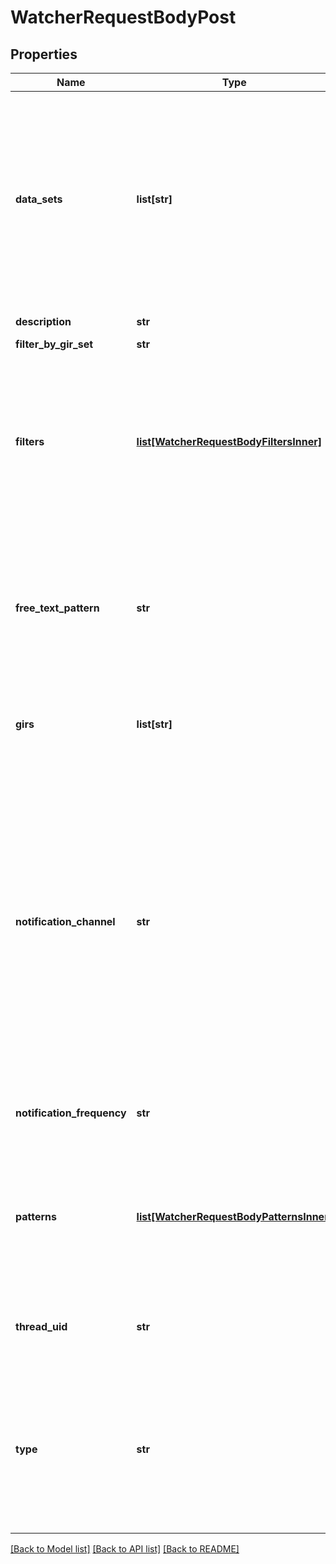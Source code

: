 # WatcherRequestBodyPost


## Properties
Name | Type | Description | Notes
------------ | ------------- | ------------- | -------------
**data_sets** | **list[str]** | Limiting watcher by data sets. Defaults to all accessible data sets if empty. Please pay attention, that &#x60;Malware Reports&#x60; belongs to &#x60;malware&#x60; data set and &#x60;Vulnerability Reports&#x60; belong to cve data set. | [optional] 
**description** | **str** | Watcher description. | [optional] 
**filter_by_gir_set** | **str** | GIR set filter. | [optional] 
**filters** | [**list[WatcherRequestBodyFiltersInner]**](WatcherRequestBodyFiltersInner.md) | Search filters. Can be used with &#x60;search&#x60; watchers for narrowing results. More information about search filter types and their compatibility with search pattern types is [here](https://titan.intel471.com/api/docs/#api-_footer). | [optional] 
**free_text_pattern** | **str** | Simplified form of adding search pattern. Search type will be automatically set to &#x60;FreeText&#x60; and pattern will be filled with a given value. | [optional] 
**girs** | **list[str]** | GIR paths selected by user. Ignored if &#x60;filterByGirSet&#x60; isn&#39;t &#x60;custom&#x60;. | [optional] 
**notification_channel** | **str** | Notifications channel. email channel will send &#x60;email&#x60; notifications either &#x60;immediately&#x60; or &#x60;daily&#x60; (frequency has to be specified in another field). &#x60;website&#x60; channel doesn&#39;t send emails and keeps all notifications in the website. Regardless of the field value alerts are always accessible via API. | [optional] 
**notification_frequency** | **str** | Notification frequency. Applicable to &#x60;email&#x60; channel only. | [optional] 
**patterns** | [**list[WatcherRequestBodyPatternsInner]**](WatcherRequestBodyPatternsInner.md) | Extended form of adding search patterns to a &#x60;search&#x60; type watcher. Used to specify search pattern type (handle, IP address, hash, etc.). | [optional] 
**thread_uid** | **str** | Forum thread identifier. Applicable only for &#x60;thread&#x60; watcher type. | [optional] 
**type** | **str** | Watcher type.&lt;br /&gt;&#x60;search&#x60; type watcher queries search engine with a pattern provided,&lt;br /&gt;&#x60;thread&#x60; watcher monitors given forum thread for a new posts. | [optional] 

[[Back to Model list]](../README.md#documentation-for-models) [[Back to API list]](../README.md#documentation-for-api-endpoints) [[Back to README]](../README.md)


